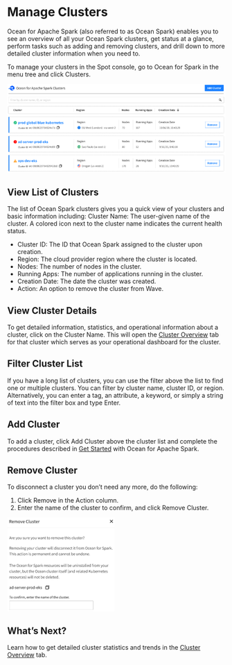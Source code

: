 <meta name="robots" content="noindex">

# Manage Clusters

Ocean for Apache Spark (also referred to as Ocean Spark) enables you to see an overview of all your Ocean Spark clusters, get status at a glance, perform tasks such as adding and removing clusters, and drill down to more detailed cluster information when you need to.

To manage your clusters in the Spot console, go to Ocean for Spark in the menu tree and click Clusters.

<img src="/ocean-spark/_media/tutorials-wave-clusters-01a.png" />

## View List of Clusters

The list of Ocean Spark clusters gives you a quick view of your clusters and basic information including:
Cluster Name: The user-given name of the cluster. A colored icon next to the cluster name indicates the current health status.
- Cluster ID: The ID that Ocean Spark assigned to the cluster upon creation.
- Region: The cloud provider region where the cluster is located.
- Nodes: The number of nodes in the cluster.
- Running Apps: The number of applications running in the cluster.
- Creation Date: The date the cluster was created.
- Action: An option to remove the cluster from Wave.

## View Cluster Details

To get detailed information, statistics, and operational information about a cluster, click on the Cluster Name. This will open the [Cluster Overview](ocean-spark/product-tour/view-cluster-details) tab for that cluster which serves as your operational dashboard for the cluster.

## Filter Cluster List

If you have a long list of clusters, you can use the filter above the list to find one or multiple clusters. You can filter by cluster name, cluster ID, or region. Alternatively, you can enter a tag, an attribute, a keyword, or simply a string of text into the filter box and type Enter.

## Add Cluster

To add a cluster, click Add Cluster above the cluster list and complete the procedures described in [Get Started](ocean-spark/getting-started/) with Ocean for Apache Spark.

## Remove Cluster

To disconnect a cluster you don’t need any more, do the following:
1. Click Remove in the Action column.
2. Enter the name of the cluster to confirm, and click Remove Cluster.

<img src="/ocean-spark/_media/tutorials-wave-clusters-02a.png" />

## What’s Next?

Learn how to get detailed cluster statistics and trends in the [Cluster Overview](ocean-spark/product-tour/view-cluster-details) tab.
